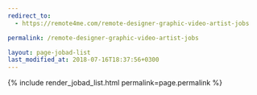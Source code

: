 ```yaml
---
redirect_to:
  - https://remote4me.com/remote-designer-graphic-video-artist-jobs

permalink: /remote-designer-graphic-video-artist-jobs

layout: page-jobad-list
last_modified_at: 2018-07-16T18:37:56+0300
---
```

{% include render_jobad_list.html permalink=page.permalink %}
